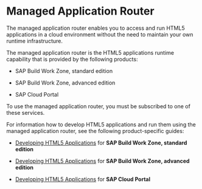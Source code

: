 <!-- loio589a2395df2d481393acb1ba2f17eeef -->

# Managed Application Router

The managed application router enables you to access and run HTML5 applications in a cloud environment without the need to maintain your own runtime infrastructure.

The managed application router is the HTML5 applications runtime capability that is provided by the following products:

-   SAP Build Work Zone, standard edition

-   SAP Build Work Zone, advanced edition

-   SAP Cloud Portal


To use the managed application router, you must be subscribed to one of these services.

For information how to develop HTML5 applications and run them using the managed application router, see the following product-specific guides:

-   [Developing HTML5 Applications](https://help.sap.com/docs/Launchpad_Service/8c8e1958338140699bd4811b37b82ece/c1b9d6facfc942e3bca664ae06387e9b.html) for **SAP Build Work Zone, standard edition** 

-   [Developing HTML5 Applications](https://help.sap.com/docs/build-work-zone-advanced-edition/sap-build-work-zone-advanced-edition/developing-html5-applications) for **SAP Build Work Zone, advanced edition**

-   [Developing HTML5 Applications](https://help.sap.com/docs/Portal_Service/ad4b9f0b14b0458cad9bd27bf435637d/c1b9d6facfc942e3bca664ae06387e9b.html) for **SAP Cloud Portal**


